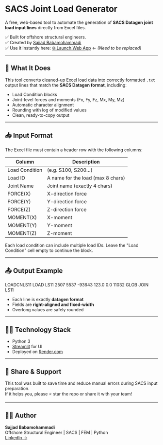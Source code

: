 # SACS Joint Load Generator

A free, web-based tool to automate the generation of **SACS Datagen joint load input lines** directly from Excel files.

✅ Built for offshore structural engineers.  
✅ Created by [Sajjad Babamohammadi](https://www.linkedin.com/in/sajjad-b-7aab1b172/)  
✅ Use it instantly here: [🌐 Launch Web App](https://your-web-link.com) ← *(Need to be replaced)*

---

## 🔧 What It Does

This tool converts cleaned-up Excel load data into correctly formatted `.txt` output lines that match the **SACS Datagen format**, including:

- Load Condition blocks  
- Joint-level forces and moments (Fx, Fy, Fz, Mx, My, Mz)  
- Automatic character alignment  
- Rounding with log of modified values  
- Clean, ready-to-copy output

---

## 📥 Input Format

The Excel file must contain a header row with the following columns:

| Column         | Description                      |
|----------------|----------------------------------|
| Load Condition | (e.g. S100, S200…)               |
| Load ID        | A name for the load (max 8 chars)|
| Joint Name     | Joint name (exactly 4 chars)     |
| FORCE(X)       | X-direction force                |
| FORCE(Y)       | Y-direction force                |
| FORCE(Z)       | Z-direction force                |
| MOMENT(X)      | X-moment                         |
| MOMENT(Y)      | Y-moment                         |
| MOMENT(Z)      | Z-moment                         |

Each load condition can include multiple load IDs. Leave the "Load Condition" cell empty to continue the block.

---

## 📤 Output Example
LOADCNLS11
LOAD LS11 2507 5537 -93643 123.0 0.0 11032 GLOB JOIN LS11


- Each line is exactly **datagen format**
- Fields are **right-aligned and fixed-width**
- Overlong values are safely rounded

---

## 👨‍💻 Technology Stack

- Python 3
- [Streamlit](https://streamlit.io) for UI
- Deployed on [Render.com](https://render.com)

---

## 📢 Share & Support

This tool was built to save time and reduce manual errors during SACS input preparation.  
If it helps you, please ⭐ star the repo or share it with your team!

---

## 🧑‍🎓 Author

**Sajjad Babamohammadi**  
Offshore Structural Engineer | SACS | FEM | Python  
[LinkedIn →](https://www.linkedin.com/in/sajjad-b-7aab1b172/)


